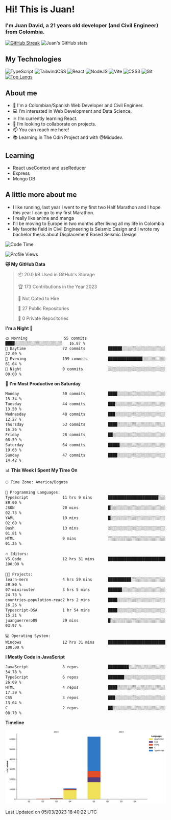 # Hi! This is Juan!
### I'm Juan David, a 21 years old developer (and Civil Engineer) from Colombia.
[![GitHub Streak](https://streak-stats.demolab.com/?user=JuanGuerrero09)](https://git.io/streak-stats)
![Juan's GitHub stats](https://github-readme-stats.vercel.app/api?username=JuanGuerrero09&show_icons=true&theme=radical)

## My Technologies
![TypeScript](https://img.shields.io/badge/typescript-%23007ACC.svg?style=for-the-badge&logo=typescript&logoColor=white)
![TailwindCSS](https://img.shields.io/badge/tailwindcss-%2338B2AC.svg?style=for-the-badge&logo=tailwind-css&logoColor=white)
![React](https://img.shields.io/badge/react-%2320232a.svg?style=for-the-badge&logo=react&logoColor=%2361DAFB)
![NodeJS](https://img.shields.io/badge/node.js-6DA55F?style=for-the-badge&logo=node.js&logoColor=white)
![Vite](https://img.shields.io/badge/vite-%23646CFF.svg?style=for-the-badge&logo=vite&logoColor=white)
![CSS3](https://img.shields.io/badge/css3-%231572B6.svg?style=for-the-badge&logo=css3&logoColor=white)
![Git](https://img.shields.io/badge/git-%23F05033.svg?style=for-the-badge&logo=git&logoColor=white)
<br>
[![Top Langs](https://github-readme-stats.vercel.app/api/top-langs/?username=JuanGuerrero09&layout=compact)](https://github.com/anuraghazra/github-readme-stats)

## About me


- 👋 I'm a Colombian/Spanish Web Developer and Civil Engineer.
- 💻 I’m interested in Web Development and Data Science.
- ⚛️ I’m currently learning React.
- 💞️ I’m looking to collaborate on projects.
- 📫 You can reach me here!
- 📚 Learning in The Odin Project and with @Midudev.

## Learning

- React useContext and useReducer
- Express
- Mongo DB

## A little more about me
- I like running, last year I went to my first two Half Marathon and I hope this year I can go to my first Marathon.
- I really like anime and manga
- I'll be moving to Europe in two months after living all my life in Colombia
- My favorite field in Civil Engineering is Seismic Design and I wrote my bachelor thesis about Displacement Based Seismic Design

<!--START_SECTION:waka-->
![Code Time](http://img.shields.io/badge/Code%20Time-42%20hrs%208%20mins-blue)

![Profile Views](http://img.shields.io/badge/Profile%20Views-25-blue)

**🐱 My GitHub Data** 

> 📦 20.0 kB Used in GitHub's Storage 
 > 
> 🏆 173 Contributions in the Year 2023
 > 
> 🚫 Not Opted to Hire
 > 
> 📜 27 Public Repositories 
 > 
> 🔑 0 Private Repositories 
 > 
**I'm a Night 🦉** 

```text
🌞 Morning                55 commits          ████░░░░░░░░░░░░░░░░░░░░░   16.87 % 
🌆 Daytime                72 commits          ██████░░░░░░░░░░░░░░░░░░░   22.09 % 
🌃 Evening                199 commits         ███████████████░░░░░░░░░░   61.04 % 
🌙 Night                  0 commits           ░░░░░░░░░░░░░░░░░░░░░░░░░   00.00 % 
```
📅 **I'm Most Productive on Saturday** 

```text
Monday                   50 commits          ████░░░░░░░░░░░░░░░░░░░░░   15.34 % 
Tuesday                  44 commits          ███░░░░░░░░░░░░░░░░░░░░░░   13.50 % 
Wednesday                40 commits          ███░░░░░░░░░░░░░░░░░░░░░░   12.27 % 
Thursday                 53 commits          ████░░░░░░░░░░░░░░░░░░░░░   16.26 % 
Friday                   28 commits          ██░░░░░░░░░░░░░░░░░░░░░░░   08.59 % 
Saturday                 64 commits          █████░░░░░░░░░░░░░░░░░░░░   19.63 % 
Sunday                   47 commits          ████░░░░░░░░░░░░░░░░░░░░░   14.42 % 
```


📊 **This Week I Spent My Time On** 

```text
🕑︎ Time Zone: America/Bogota

💬 Programming Languages: 
TypeScript               11 hrs 9 mins       ██████████████████████░░░   89.00 % 
JSON                     20 mins             █░░░░░░░░░░░░░░░░░░░░░░░░   02.73 % 
YAML                     19 mins             █░░░░░░░░░░░░░░░░░░░░░░░░   02.60 % 
Bash                     13 mins             ░░░░░░░░░░░░░░░░░░░░░░░░░   01.81 % 
HTML                     9 mins              ░░░░░░░░░░░░░░░░░░░░░░░░░   01.25 % 

🔥 Editors: 
VS Code                  12 hrs 31 mins      █████████████████████████   100.00 % 

🐱‍💻 Projects: 
learn-mern               4 hrs 59 mins       ██████████░░░░░░░░░░░░░░░   39.80 % 
07-minirouter            3 hrs 5 mins        ██████░░░░░░░░░░░░░░░░░░░   24.73 % 
countries-population-reac2 hrs 2 mins        ████░░░░░░░░░░░░░░░░░░░░░   16.26 % 
Typescript-DSA           1 hr 54 mins        ████░░░░░░░░░░░░░░░░░░░░░   15.21 % 
juanguerrero09           29 mins             █░░░░░░░░░░░░░░░░░░░░░░░░   03.97 % 

💻 Operating System: 
Windows                  12 hrs 31 mins      █████████████████████████   100.00 % 
```

**I Mostly Code in JavaScript** 

```text
JavaScript               8 repos             █████████░░░░░░░░░░░░░░░░   34.78 % 
TypeScript               6 repos             ███████░░░░░░░░░░░░░░░░░░   26.09 % 
HTML                     4 repos             ████░░░░░░░░░░░░░░░░░░░░░   17.39 % 
CSS                      3 repos             ███░░░░░░░░░░░░░░░░░░░░░░   13.04 % 
C                        2 repos             ██░░░░░░░░░░░░░░░░░░░░░░░   08.70 % 
```



**Timeline**

![Lines of Code chart](https://raw.githubusercontent.com/JuanGuerrero09/JuanGuerrero09/main/assets/bar_graph.png)


 Last Updated on 05/03/2023 18:40:22 UTC
<!--END_SECTION:waka-->


<!---
JuanGuerrero09/JuanGuerrero09 is a ✨ special ✨ repository because its `README.md` (this file) appears on your GitHub profile.
You can click the Preview link to take a look at your changes.
--->
